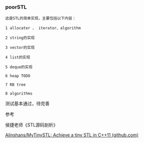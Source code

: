 ### poorSTL

    这是STL的简单实现，主要包括以下内容：

    1 allocater 、 iterator、algorithm

    2 string的实现

    3 vector的实现

    4 list的实现

    5 deque的实现

    6 heap TODO

    7 RB tree

    8 algorithms

测试基本通过，待完善

参考 

侯捷老师《STL源码剖析》

[Alinshans/MyTinySTL: Achieve a tiny STL in C++11 (github.com)](https://github.com/Alinshans/MyTinySTL)
